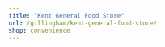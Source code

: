 ```yaml
---
title: "Kent General Food Store"
url: /gillingham/kent-general-food-store/
shop: convenience
---
```

